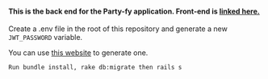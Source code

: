 #### This is the back end for the Party-fy application. Front-end is [linked here.](https://github.com/JDumadag25/Partify-frontend)

Create a .env file in the root of this repository and generate a new `JWT_PASSWORD` variable.

You can use [this website](https://passwordsgenerator.net/) to generate one.

````Run bundle install, rake db:migrate then rails s````

